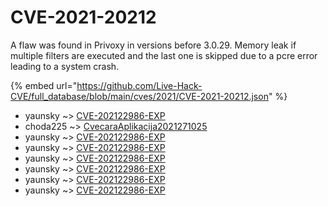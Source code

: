 # CVE-2021-20212

A flaw was found in Privoxy in versions before 3.0.29. Memory leak if multiple filters are executed and the last one is skipped due to a pcre error leading to a system crash.

{% embed url="https://github.com/Live-Hack-CVE/full_database/blob/main/cves/2021/CVE-2021-20212.json" %}


* yaunsky ~> [CVE-202122986-EXP](https://www.alice-snow.ru/2021/database/cve-2021-20212/cve-202122986-exp-yaunsky)
* choda225 ~> [CvecaraAplikacija2021271025](https://www.alice-snow.ru/2021/database/cve-2021-20212/cvecaraaplikacija2021271025-choda225)
* yaunsky ~> [CVE-202122986-EXP](https://www.alice-snow.ru/2021/database/cve-2021-20212/cve-202122986-exp-yaunsky)
* yaunsky ~> [CVE-202122986-EXP](https://www.alice-snow.ru/2021/database/cve-2021-20212/cve-202122986-exp-yaunsky)
* yaunsky ~> [CVE-202122986-EXP](https://www.alice-snow.ru/2021/database/cve-2021-20212/cve-202122986-exp-yaunsky)
* yaunsky ~> [CVE-202122986-EXP](https://www.alice-snow.ru/2021/database/cve-2021-20212/cve-202122986-exp-yaunsky)
* yaunsky ~> [CVE-202122986-EXP](https://www.alice-snow.ru/2021/database/cve-2021-20212/cve-202122986-exp-yaunsky)
* yaunsky ~> [CVE-202122986-EXP](https://www.alice-snow.ru/2021/database/cve-2021-20212/cve-202122986-exp-yaunsky)
